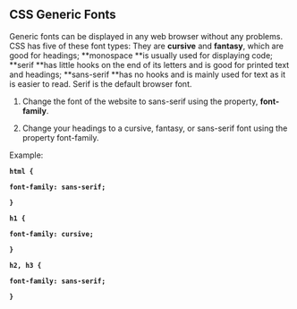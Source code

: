 ## **CSS Generic Fonts**

Generic fonts can be displayed in any web browser without any problems. CSS has five of these font types: They are **cursive** and **fantasy**, which are good for headings; **monospace **is usually used for displaying code; **serif **has little hooks on the end of its letters and is good for printed text and headings; **sans-serif **has no hooks and is mainly used for text as it is easier to read. Serif is the default browser font.

1. Change the font of the website to sans-serif using the property, **font-family**.

2. Change your headings to a cursive, fantasy, or sans-serif font using the property font-family.

Example:

**`html {`**

**`font-family: sans-serif;`**

**`}`**

**`h1 {`**

**`font-family: cursive;`**

**`}`**

**`h2, h3 {`**

**`font-family: sans-serif;`**

**`}`**

